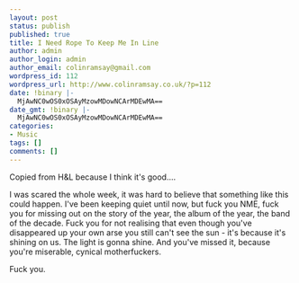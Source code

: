 ```yaml
---
layout: post
status: publish
published: true
title: I Need Rope To Keep Me In Line
author: admin
author_login: admin
author_email: colinramsay@gmail.com
wordpress_id: 112
wordpress_url: http://www.colinramsay.co.uk/?p=112
date: !binary |-
  MjAwNC0wOS0xOSAyMzowMDowNCArMDEwMA==
date_gmt: !binary |-
  MjAwNC0wOS0xOSAyMzowMDowNCArMDEwMA==
categories:
- Music
tags: []
comments: []
---
```

<p>Copied from H&L because I think it's good....</p>
<p>I was scared the whole week, it was hard to believe that something like this could happen. I've been keeping quiet until now, but fuck you NME, fuck you for missing out on the story of the year, the album of the year, the band of the decade. Fuck you for not realising that even though you've disappeared up your own arse you still can't see the sun - it's because it's shining on us. The light is gonna shine. And you've missed it, because you're miserable, cynical motherfuckers.</p>
<p>Fuck you.</p>
